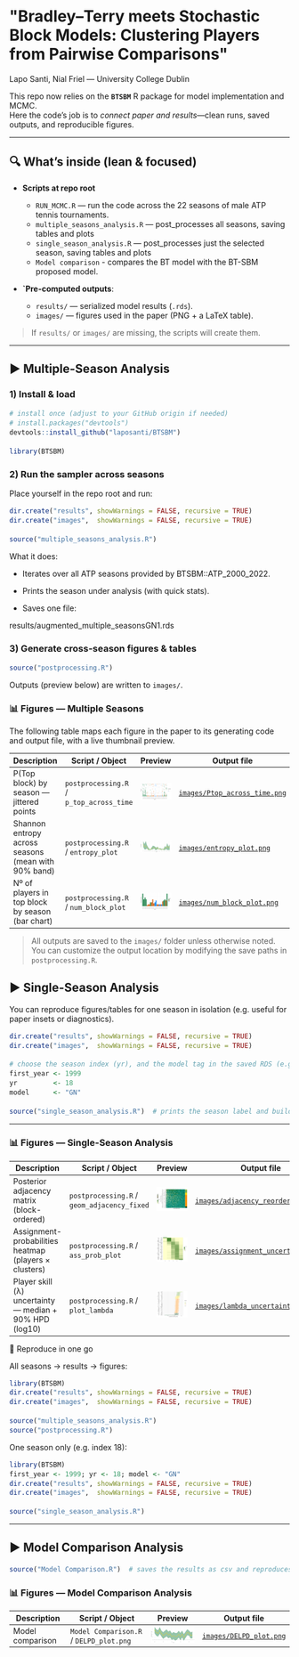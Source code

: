 # **"Bradley–Terry meets Stochastic Block Models: Clustering Players from Pairwise Comparisons"**  

Lapo Santi, Nial Friel — University College Dublin

This repo now relies on the **`BTSBM`** R package for model implementation and MCMC.  
Here the code’s job is to *connect paper and results*—clean runs, saved outputs, and reproducible figures.

---

## 🔍 What’s inside (lean & focused)

- **Scripts at repo root**
  - `RUN_MCMC.R` — run the code across the 22 seasons of male ATP tennis tournaments. 
  - `multiple_seasons_analysis.R` — post_processes all seasons, saving tables and plots
  - `single_season_analysis.R` — post_processes just the selected season, saving tables and plots
  - `Model comparison` - compares the BT model with the BT-SBM proposed model.

- **`Pre-computed outputs**:
  - `results/` — serialized model results (`.rds`).
  - `images/` — figures used in the paper (PNG + a LaTeX table).

> If `results/` or `images/` are missing, the scripts will create them.

---

## ▶️ Multiple-Season Analysis

### 1) Install & load

```r
# install once (adjust to your GitHub origin if needed)
# install.packages("devtools")
devtools::install_github("laposanti/BTSBM")

library(BTSBM)
```

### 2) Run the sampler across seasons
Place yourself in the repo root and run:
```r
dir.create("results", showWarnings = FALSE, recursive = TRUE)
dir.create("images",  showWarnings = FALSE, recursive = TRUE)

source("multiple_seasons_analysis.R")
```

What it does:

- Iterates over all ATP seasons provided by BTSBM::ATP_2000_2022.

- Prints the season under analysis (with quick stats).

- Saves one file:

results/augmented_multiple_seasonsGN1.rds

### 3) Generate cross-season figures & tables

```r
source("postprocessing.R")
```

Outputs (preview below) are written to `images/`.

### 📊 Figures — Multiple Seasons 

The following table maps each figure in the paper to its generating code and output file, with a live thumbnail preview.

| Description | Script / Object | Preview | Output file |
|---|---|----|---|
| P(Top block) by season — jittered points | `postprocessing.R` / `p_top_across_time` | <a href="./images/Ptop_across_time.png"><img src="./images/Ptop_across_time.png" width="160" alt="P(top block) by season"></a> | [`images/Ptop_across_time.png`](./images/Ptop_across_time.png) |
| Shannon entropy across seasons (mean with 90% band) | `postprocessing.R` / `entropy_plot` | <a href="./images/entropy_plot.png"><img src="./images/entropy_plot.png" width="160" alt="Entropy across seasons"></a> | [`images/entropy_plot.png`](./images/entropy_plot.png) |
| Nº of players in top block by season (bar chart) | `postprocessing.R` / `num_block_plot` | <a href="./images/num_block_plot.png"><img src="./images/num_block_plot.png" width="160" alt="# players in top block"></a> | [`images/num_block_plot.png`](./images/num_block_plot.png) |

> All outputs are saved to the `images/` folder unless otherwise noted.  
> You can customize the output location by modifying the save paths in `postprocessing.R`.

## ▶️ Single-Season Analysis

You can reproduce figures/tables for one season in isolation (e.g. useful for paper insets or diagnostics).

```r
dir.create("results", showWarnings = FALSE, recursive = TRUE)
dir.create("images",  showWarnings = FALSE, recursive = TRUE)

# choose the season index (yr), and the model tag in the saved RDS (e.g. "GN")
first_year <- 1999
yr         <- 18
model      <- "GN"

source("single_season_analysis.R")  # prints the season label and builds the figures

```

---

### 📊 Figures — Single-Season Analysis 

| Description | Script / Object | Preview | Output file |
|---|---|----|---|
| Posterior adjacency matrix (block-ordered) | `postprocessing.R` / `geom_adjacency_fixed` | <a href="./images/adjacency_reordered.png"><img src="./images/adjacency_reordered.png" width="160" alt="Block-ordered adjacency"></a> | [`images/adjacency_reordered.png`](./images/adjacency_reordered.png) |
| Assignment-probabilities heatmap (players × clusters) | `postprocessing.R` / `ass_prob_plot` | <a href="./images/assignment_uncertainty.png"><img src="./images/assignment_uncertainty.png" width="160" alt="Assignment probabilities heatmap"></a> | [`images/assignment_uncertainty.png`](./images/assignment_uncertainty.png) |
| Player skill (λ) uncertainty — median + 90% HPD (log10) | `postprocessing.R` / `plot_lambda` | <a href="./images/lambda_uncertainty.png"><img src="./images/lambda_uncertainty.png" width="160" alt="Lambda uncertainty"></a> | [`images/lambda_uncertainty.png`](./images/lambda_uncertainty.png) |



🧪 Reproduce in one go

All seasons → results → figures:
```r
library(BTSBM)
dir.create("results", showWarnings = FALSE, recursive = TRUE)
dir.create("images",  showWarnings = FALSE, recursive = TRUE)

source("multiple_seasons_analysis.R")
source("postprocessing.R")
```

One season only (e.g. index 18):
```r
library(BTSBM)
first_year <- 1999; yr <- 18; model <- "GN"
dir.create("results", showWarnings = FALSE, recursive = TRUE)
dir.create("images",  showWarnings = FALSE, recursive = TRUE)

source("single_season_analysis.R")
```
---
## ▶️ Model Comparison Analysis

```r
source("Model Comparison.R")  # saves the results as csv and reproduces the plot in Fig. 7
```

### 📊 Figures — Model Comparison Analysis

| Description | Script / Object | Preview | Output file |
|---|---|----|---|
| Model comparison | `Model Comparison.R` / `DELPD_plot.png` | <a href="./images/DELPD_plot.png"><img src="./images/DELPD_plot.png" width="160" alt="Delta ELPD between BT and BT-SBM"></a> | [`images/DELPD_plot.png`](./images/DELPD_plot.png) |

